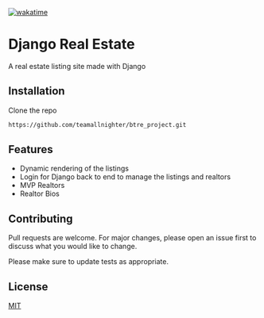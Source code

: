 [![wakatime](https://wakatime.com/badge/user/5b8feacf-b340-444e-8b40-5050bbe6bbfd/project/b3c46f9a-a13c-4a0f-840f-08e200589619.svg)](https://wakatime.com/badge/user/5b8feacf-b340-444e-8b40-5050bbe6bbfd/project/b3c46f9a-a13c-4a0f-840f-08e200589619)

# Django Real Estate

A real estate listing site made with Django 

## Installation

Clone the repo

```bash
https://github.com/teamallnighter/btre_project.git
```

## Features
 - Dynamic rendering of the listings
 - Login for Django back to end to manage the listings and realtors
 - MVP Realtors
 - Realtor Bios


## Contributing
Pull requests are welcome. For major changes, please open an issue first to discuss what you would like to change.

Please make sure to update tests as appropriate.

## License
[MIT](https://choosealicense.com/licenses/mit/)